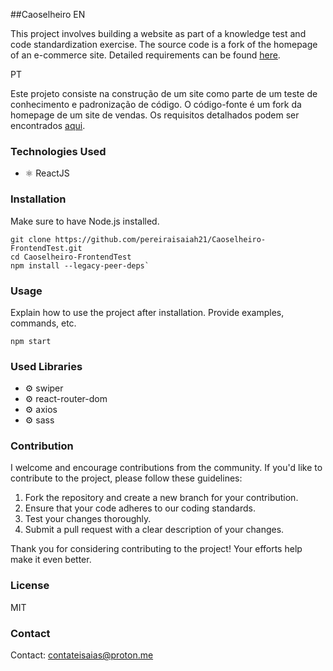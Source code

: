##Caoselheiro
EN 

This project involves building a website as part of a knowledge test and code standardization exercise. The source code is a fork of the homepage of an e-commerce site. Detailed requirements can be found [here](https://github.com/econverse-digital/teste-front-end).

PT

Este projeto consiste na construção de um site como parte de um teste de conhecimento e padronização de código. O código-fonte é um fork da homepage de um site de vendas. Os requisitos detalhados podem ser encontrados [aqui](https://github.com/econverse-digital/teste-front-end).

### Technologies Used

- ⚛️ ReactJS

### Installation

Make sure to have Node.js installed.

```
git clone https://github.com/pereiraisaiah21/Caoselheiro-FrontendTest.git
cd Caoselheiro-FrontendTest
npm install --legacy-peer-deps`
```

### Usage

Explain how to use the project after installation. Provide examples, commands, etc.

```
npm start
```

### Used Libraries

- ⚙️ swiper
- ⚙️ react-router-dom
- ⚙️ axios
- ⚙️ sass

### Contribution

I welcome and encourage contributions from the community. If you'd like to contribute to the project, please follow these guidelines:

1. Fork the repository and create a new branch for your contribution.
2. Ensure that your code adheres to our coding standards.
3. Test your changes thoroughly.
4. Submit a pull request with a clear description of your changes.

Thank you for considering contributing to the project! Your efforts help make it even better.

### License

MIT

### Contact

Contact: [contateisaias@proton.me](mailto:contateisaias@proton.me)
